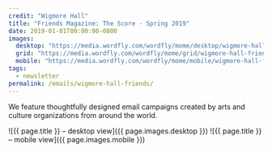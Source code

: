 ```yaml
---
credit: "Wigmore Hall"
title: "Friends Magazine: The Score - Spring 2019"
date: 2019-01-01T00:00:00-0800
images:
  desktop: "https://media.wordfly.com/wordfly/mome/desktop/wigmore-hall-friends.jpg"
  grid: "https://media.wordfly.com/wordfly/mome/grid/wigmore-hall-friends.jpg"
  mobile: "https://media.wordfly.com/wordfly/mome/mobile/wigmore-hall-friends.jpg"
tags:
  - newsletter
permalink: /emails/wigmore-hall-friends/
---
```

We feature thoughtfully designed email campaigns created by arts and culture organizations from around the world.

![{{ page.title }} – desktop view]({{ page.images.desktop }})
![{{ page.title }} – mobile view]({{ page.images.mobile }})
